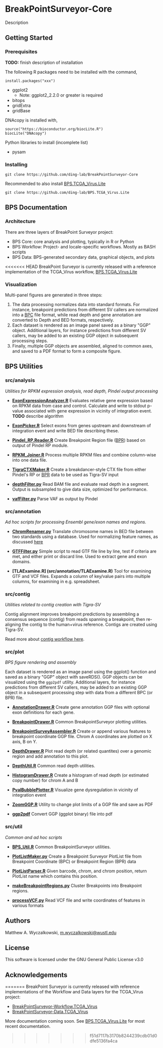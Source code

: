 # BreakPointSurveyor-Core
Description

## Getting Started
### Prerequisites
**TODO:** finish description of installation

The following R packages need to be installed with the command,
```
install.packages("xxx")
```

* ggplot2
  * Note: ggplot2_2.2.0 or greater is required
* bitops
* gridExtra
* gridBase


DNAcopy is installed with,

```
source("https://bioconductor.org/biocLite.R")
biocLite("DNAcopy")
```

Python libraries to install (incomplete list)
* pysam

### Installing

```git clone https://github.com/ding-lab/BreakPointSurveyor-Core```

Recommended to also install [BPS.TCGA_Virus.Lite](https://github.com/ding-lab/BPS.TCGA_Virus.Lite)

```git clone https://github.com/ding-lab/BPS.TCGA_Virus.Lite```

## BPS Documentation
### Architecture
There are three layers of BreakPoint Surveyor project:

* BPS Core: core analysis and plotting, typically in R or Python
* BPS Workflow: Project- and locale-specific workflows. Mostly as BASH scripts
* BPS Data: BPS-generated secondary data, graphical objects, and plots

<<<<<<< HEAD
BreakPoint Surveyor is currently released with a reference implementation of the TCGA_Virus workflow, 
[BPS.TCGA_Virus.Lite](https://github.com/ding-lab/BPS.TCGA_Virus.Lite)

### Visualization
Multi-panel figures are generated in three steps: 

1. The data processing normalizes data into standard formats. For instance, breakpoint
predictions from different SV callers are normalized into a [BPC](doc/FileFormat.md) file format,
while read depth and gene annotation are converted to Depth and BED formats, respectively.  
2. Each dataset is rendered as an image panel saved as a binary "GGP" object.
Additional layers, for instance predictions from different SV callers, may be added to an existing
GGP object in subsequent processing steps.
3. Finally, multiple GGP objects are assembled, aligned to common axes,
and saved to a PDF format to form a composite figure.

## BPS Utilities
### src/analysis
*Utilities for RPKM expression analysis, read depth, Pindel output processing*

* **[ExonExpressionAnalyzer.R](src/analysis/ExonExpressionAnalyzer.R)**
Evaluates relative gene expression based on RPKM data from case and control.
Calculate and write to stdout p-value associated with gene expression in vicinity of integration event.
**TODO** describe algorithm

* **[ExonPicker.R](src/analysis/ExonPicker.R)**
Select exons from genes upstream and downstream of integration event and write BED file describing these.

* **[Pindel_RP.Reader.R](src/analysis/Pindel_RP.Reader.R)**
Create Breakpoint Region file ([BPR](doc/FileFormat.md)) based on output of Pindel RP module.  

* **[RPKM_Joiner.R](src/analysis/RPKM_Joiner.R)**
Process multiple RPKM files and combine column-wise into one data file.  

* **[TigraCTXMaker.R](src/analysis/TigraCTXMaker.R)**
Create a breakdancer-style CTX file from either Pindel's RP or [BPR](doc/FileFormat.md) data to be used as Tigra-SV input

* **[depthFilter.py](src/analysis/depthFilter.py)**
Read BAM file and evaluate read depth in a segment. Output is subsampled to give data size,
optimized for performance.

* **[vafFilter.py](src/analysis/vafFilter.py)**
Parse VAF as output by Pindel

### src/annotation
*Ad hoc scripts for processing Ensembl gene/exon names and regions.*

* **[ChromRenamer.py](src/annotation/ChromRenamer.py)**
Translate chromosome names in BED file between two standards using a database.
Used for normalizing feature names, as discussed [here](https://www.biostars.org/p/138011/)

* **[GTFFilter.py](src/annotation/GTFFilter.py)**
Simple script to read GTF file line by line, test if criteria are met, and either print or
discard line.  Used to extract gene and exon domains.

* **[TLAExamine.R] (src/annotation/TLAExamine.R)**
Tool for examining GTF and VCF files.  Expands a column of key/value pairs into multiple columns,
for examining in e.g. spreadsheet.

### src/contig
*Utilities related to contig creation with Tigra-SV*

Contig alignment improves breakpoint predictions by assembling a consensus
sequence (contig) from reads spanning a breakpoint, then re-aligning the contig
to the human+virus reference.  Contigs are created using Tigra-SV.

Read more about [contig workflow here](src/contig/README.md).

### src/plot
*BPS figure rendering and assembly*

Each dataset is rendered as an image panel using the ggplot() function and
saved as a binary "GGP" object with saveRDS().
GGP objects can be visualized using the `ggp2pdf` utility.  Additional layers,
for instance predictions from different SV callers, may be added to an existing
GGP object in a subsequent processing step with data from a different BPC (or
BPR) file. 

* **[AnnotationDrawer.R](src/plot/AnnotationDrawer.R)**
Create gene annotation GGP files with optional exon definitions for each gene.

* **[BreakpointDrawer.R](src/plot/BreakpointDrawer.R)**
Common BreakpointSurveyor plotting utilities.

* **[BreakpointSurveyAssembler.R](src/plot/BreakpointSurveyAssembler.R)**
Create or append various features to breakpoint coordinate GGP file.  Chrom A coordinates are plotted
on X axis, B on Y.

* **[DepthDrawer.R](src/plot/DepthDrawer.R)**
Plot read depth (or related quantites) over a genomic region and add annotation to this plot.

* **[DepthUtil.R](src/plot/DepthUtil.R)**
Common read depth utilities.

* **[HistogramDrawer.R](src/plot/HistogramDrawer.R)**
Create a histogram of read depth (or estimated copy number) for chrom A and B

* **[PvalBubblePlotter.R](src/plot/PvalBubblePlotter.R)**
Visualize gene dysregulation in vicinity of integration event

* **[ZoomGGP.R](src/plot/ZoomGGP.R)**
Utility to change plot limits of a GGP file and save as PDF

* **[ggp2pdf](src/plot/ggp2pdf)**
Convert GGP (ggplot binary) file into pdf

### src/util
*Common and ad hoc scripts*

* **[BPS_Util.R](src/util/BPS_Util.R)**
Common BreakpointSurveyor utilities.

* **[PlotListMaker.py](src/util/PlotListMaker.py)**
Create a Breakpoint Surveyor PlotList file from Breakpoint Coordinate (BPC) or Breakpoint Region (BPR) data

* **[PlotListParser.R](src/util/PlotListParser.R)**
Given barcode, chrom, and chrom position, return PlotList name which contains this position.

* **[makeBreakpointRegions.py](src/util/makeBreakpointRegions.py)**
Cluster Breakpoints into Breakpoint regions.

* **[processVCF.py](src/util/processVCF.py)**
Read VCF file and write coordinates of features in various formats

## Authors
Matthew A. Wyczalkowski, m.wyczalkowski@wustl.edu

## License
This software is licensed under the GNU General Public License v3.0

## Acknowledgements

=======
BreakPoint Surveyor is currently released with reference implementations of the Workflow and Data layers for the TCGA_Virus project:
* [BreakPointSurveyor-Workflow.TCGA_Virus](https://github.com/ding-lab/BreakPointSurveyor-Workflow.TCGA_Virus)
* [BreakPointSurveyor-Data.TCGA_Virus](https://github.com/ding-lab/BreakPointSurveyor-Data.TCGA_Virus)

More documentation coming soon.  See [BPS.TCGA_Virus.Lite](https://github.com/ding-lab/BPS.TCGA_Virus.Lite) for most recent documentation.
>>>>>>> f51d7117b3170b8244239cdb01d0dfe5136fa4ca
